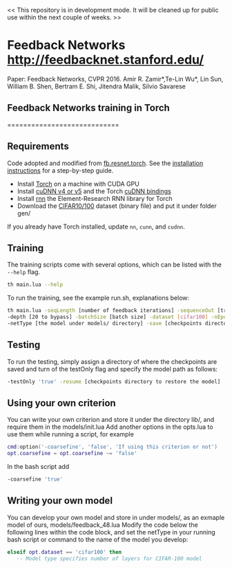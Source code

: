 << This repository is in development mode. It will be cleaned up for public use within the next couple of weeks. >>


# Feedback Networks http://feedbacknet.stanford.edu/ 

Paper: Feedback Networks, CVPR 2016.
Amir R. Zamir*,Te-Lin Wu*, Lin Sun, William B. Shen, Bertram E. Shi, Jitendra Malik, Silvio Savarese 

## Feedback Networks training in Torch
============================

## Requirements
Code adopted and modified from [fb.resnet.torch](https://github.com/facebook/fb.resnet.torch).
See the [installation instructions](INSTALL.md) for a step-by-step guide.
- Install [Torch](http://torch.ch/docs/getting-started.html) on a machine with CUDA GPU
- Install [cuDNN v4 or v5](https://developer.nvidia.com/cudnn) and the Torch [cuDNN bindings](https://github.com/soumith/cudnn.torch/tree/R4)
- Install [rnn](https://github.com/Element-Research/rnn) the Element-Research RNN library for Torch
- Download the [CIFAR10/100](https://www.cs.toronto.edu/~kriz/cifar.html) dataset (binary file) and put it under folder gen/

If you already have Torch installed, update `nn`, `cunn`, and `cudnn`.

## Training

The training scripts come with several options, which can be listed with the `--help` flag.
```bash
th main.lua --help
```

To run the training, see the example run.sh, explanations below:
```bash
th main.lua -seqLength [number of feedback iterations] -sequenceOut [true for feedback false for recurrence inference] -nGPU [number of GPU]
-depth [20 to bypass] -batchSize [batch size] -dataset [cifar100] -nEpochs [number of epochs to train]
-netType [the model under models/ directory] -save [checkpoints directory to save the model] -resume [checkpoints directory to restore the model]
```

## Testing

To run the testing, simply assign a directory of where the checkpoints are saved and turn of the testOnly flag and specify the model path as follows:
```bash
-testOnly 'true' -resume [checkpoints directory to restore the model]
```

## Using your own criterion

You can write your own criterion and store it under the directory lib/, and require them in the models/init.lua
Add another options in the opts.lua to use them while running a script, for example
```lua
cmd:option('-coarsefine', 'false', 'If using this criterion or not')
opt.coarsefine = opt.coarsefine ~= 'false'
```
In the bash script add
```bash
-coarsefine 'true'
```

## Writing your own model

You can develop your own model and store in under models/, as an exmaple model of ours, models/feedback_48.lua
Modify the code below the following lines within the code block, and set the netType in your running bash script or command
to the name of the model you develop:
```lua
elseif opt.dataset == 'cifar100' then
   -- Model type specifies number of layers for CIFAR-100 model
```
